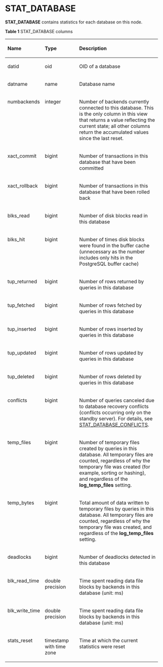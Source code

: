 # STAT\_DATABASE<a name="EN-US_TOPIC_0245374698"></a>

**STAT\_DATABASE**  contains statistics for each database on this node.

**Table  1**  STAT\_DATABASE columns

<a name="en-us_topic_0237122594_table1984711557512"></a>
<table><thead align="left"><tr id="en-us_topic_0237122594_row438656135111"><th class="cellrowborder" valign="top" width="17.270000000000003%" id="mcps1.2.4.1.1"><p id="en-us_topic_0237122594_p63820563515"><a name="en-us_topic_0237122594_p63820563515"></a><a name="en-us_topic_0237122594_p63820563515"></a>Name</p>
</th>
<th class="cellrowborder" valign="top" width="25.830000000000002%" id="mcps1.2.4.1.2"><p id="en-us_topic_0237122594_p12381956185118"><a name="en-us_topic_0237122594_p12381956185118"></a><a name="en-us_topic_0237122594_p12381956185118"></a>Type</p>
</th>
<th class="cellrowborder" valign="top" width="56.900000000000006%" id="mcps1.2.4.1.3"><p id="en-us_topic_0237122594_p1239356135115"><a name="en-us_topic_0237122594_p1239356135115"></a><a name="en-us_topic_0237122594_p1239356135115"></a>Description</p>
</th>
</tr>
</thead>
<tbody><tr id="en-us_topic_0237122594_row10391656175113"><td class="cellrowborder" valign="top" width="17.270000000000003%" headers="mcps1.2.4.1.1 "><p id="en-us_topic_0237122594_p13935635118"><a name="en-us_topic_0237122594_p13935635118"></a><a name="en-us_topic_0237122594_p13935635118"></a>datid</p>
</td>
<td class="cellrowborder" valign="top" width="25.830000000000002%" headers="mcps1.2.4.1.2 "><p id="en-us_topic_0237122594_p163985605115"><a name="en-us_topic_0237122594_p163985605115"></a><a name="en-us_topic_0237122594_p163985605115"></a>oid</p>
</td>
<td class="cellrowborder" valign="top" width="56.900000000000006%" headers="mcps1.2.4.1.3 "><p id="en-us_topic_0237122594_p1139156155111"><a name="en-us_topic_0237122594_p1139156155111"></a><a name="en-us_topic_0237122594_p1139156155111"></a>OID of a database</p>
</td>
</tr>
<tr id="en-us_topic_0237122594_row1140155645117"><td class="cellrowborder" valign="top" width="17.270000000000003%" headers="mcps1.2.4.1.1 "><p id="en-us_topic_0237122594_p84045655117"><a name="en-us_topic_0237122594_p84045655117"></a><a name="en-us_topic_0237122594_p84045655117"></a>datname</p>
</td>
<td class="cellrowborder" valign="top" width="25.830000000000002%" headers="mcps1.2.4.1.2 "><p id="en-us_topic_0237122594_p740175620510"><a name="en-us_topic_0237122594_p740175620510"></a><a name="en-us_topic_0237122594_p740175620510"></a>name</p>
</td>
<td class="cellrowborder" valign="top" width="56.900000000000006%" headers="mcps1.2.4.1.3 "><p id="en-us_topic_0237122594_p12403569514"><a name="en-us_topic_0237122594_p12403569514"></a><a name="en-us_topic_0237122594_p12403569514"></a>Database name</p>
</td>
</tr>
<tr id="en-us_topic_0237122594_row240165616517"><td class="cellrowborder" valign="top" width="17.270000000000003%" headers="mcps1.2.4.1.1 "><p id="en-us_topic_0237122594_p16405564519"><a name="en-us_topic_0237122594_p16405564519"></a><a name="en-us_topic_0237122594_p16405564519"></a>numbackends</p>
</td>
<td class="cellrowborder" valign="top" width="25.830000000000002%" headers="mcps1.2.4.1.2 "><p id="en-us_topic_0237122594_p0404569513"><a name="en-us_topic_0237122594_p0404569513"></a><a name="en-us_topic_0237122594_p0404569513"></a>integer</p>
</td>
<td class="cellrowborder" valign="top" width="56.900000000000006%" headers="mcps1.2.4.1.3 "><p id="en-us_topic_0237122594_p440956185113"><a name="en-us_topic_0237122594_p440956185113"></a><a name="en-us_topic_0237122594_p440956185113"></a>Number of backends currently connected to this database. This is the only column in this view that returns a value reflecting the current state; all other columns return the accumulated values since the last reset.</p>
</td>
</tr>
<tr id="en-us_topic_0237122594_row184010560516"><td class="cellrowborder" valign="top" width="17.270000000000003%" headers="mcps1.2.4.1.1 "><p id="en-us_topic_0237122594_p4401556115111"><a name="en-us_topic_0237122594_p4401556115111"></a><a name="en-us_topic_0237122594_p4401556115111"></a>xact_commit</p>
</td>
<td class="cellrowborder" valign="top" width="25.830000000000002%" headers="mcps1.2.4.1.2 "><p id="en-us_topic_0237122594_p1740105605114"><a name="en-us_topic_0237122594_p1740105605114"></a><a name="en-us_topic_0237122594_p1740105605114"></a>bigint</p>
</td>
<td class="cellrowborder" valign="top" width="56.900000000000006%" headers="mcps1.2.4.1.3 "><p id="en-us_topic_0237122594_p154175611519"><a name="en-us_topic_0237122594_p154175611519"></a><a name="en-us_topic_0237122594_p154175611519"></a>Number of transactions in this database that have been committed</p>
</td>
</tr>
<tr id="en-us_topic_0237122594_row144185645115"><td class="cellrowborder" valign="top" width="17.270000000000003%" headers="mcps1.2.4.1.1 "><p id="en-us_topic_0237122594_p11411756175119"><a name="en-us_topic_0237122594_p11411756175119"></a><a name="en-us_topic_0237122594_p11411756175119"></a>xact_rollback</p>
</td>
<td class="cellrowborder" valign="top" width="25.830000000000002%" headers="mcps1.2.4.1.2 "><p id="en-us_topic_0237122594_p041135615114"><a name="en-us_topic_0237122594_p041135615114"></a><a name="en-us_topic_0237122594_p041135615114"></a>bigint</p>
</td>
<td class="cellrowborder" valign="top" width="56.900000000000006%" headers="mcps1.2.4.1.3 "><p id="en-us_topic_0237122594_p19418563519"><a name="en-us_topic_0237122594_p19418563519"></a><a name="en-us_topic_0237122594_p19418563519"></a>Number of transactions in this database that have been rolled back</p>
</td>
</tr>
<tr id="en-us_topic_0237122594_row134118564517"><td class="cellrowborder" valign="top" width="17.270000000000003%" headers="mcps1.2.4.1.1 "><p id="en-us_topic_0237122594_p1341205685113"><a name="en-us_topic_0237122594_p1341205685113"></a><a name="en-us_topic_0237122594_p1341205685113"></a>blks_read</p>
</td>
<td class="cellrowborder" valign="top" width="25.830000000000002%" headers="mcps1.2.4.1.2 "><p id="en-us_topic_0237122594_p12412056125118"><a name="en-us_topic_0237122594_p12412056125118"></a><a name="en-us_topic_0237122594_p12412056125118"></a>bigint</p>
</td>
<td class="cellrowborder" valign="top" width="56.900000000000006%" headers="mcps1.2.4.1.3 "><p id="en-us_topic_0237122594_p14175616516"><a name="en-us_topic_0237122594_p14175616516"></a><a name="en-us_topic_0237122594_p14175616516"></a>Number of disk blocks read in this database</p>
</td>
</tr>
<tr id="en-us_topic_0237122594_row541115695118"><td class="cellrowborder" valign="top" width="17.270000000000003%" headers="mcps1.2.4.1.1 "><p id="en-us_topic_0237122594_p84245611511"><a name="en-us_topic_0237122594_p84245611511"></a><a name="en-us_topic_0237122594_p84245611511"></a>blks_hit</p>
</td>
<td class="cellrowborder" valign="top" width="25.830000000000002%" headers="mcps1.2.4.1.2 "><p id="en-us_topic_0237122594_p1042256195119"><a name="en-us_topic_0237122594_p1042256195119"></a><a name="en-us_topic_0237122594_p1042256195119"></a>bigint</p>
</td>
<td class="cellrowborder" valign="top" width="56.900000000000006%" headers="mcps1.2.4.1.3 "><p id="en-us_topic_0237122594_p24211562513"><a name="en-us_topic_0237122594_p24211562513"></a><a name="en-us_topic_0237122594_p24211562513"></a>Number of times disk blocks were found in the buffer cache (unnecessary as the number includes only hits in the PostgreSQL buffer cache)</p>
</td>
</tr>
<tr id="en-us_topic_0237122594_row942195620511"><td class="cellrowborder" valign="top" width="17.270000000000003%" headers="mcps1.2.4.1.1 "><p id="en-us_topic_0237122594_p9425566512"><a name="en-us_topic_0237122594_p9425566512"></a><a name="en-us_topic_0237122594_p9425566512"></a>tup_returned</p>
</td>
<td class="cellrowborder" valign="top" width="25.830000000000002%" headers="mcps1.2.4.1.2 "><p id="en-us_topic_0237122594_p842205616511"><a name="en-us_topic_0237122594_p842205616511"></a><a name="en-us_topic_0237122594_p842205616511"></a>bigint</p>
</td>
<td class="cellrowborder" valign="top" width="56.900000000000006%" headers="mcps1.2.4.1.3 "><p id="en-us_topic_0237122594_p1343105619512"><a name="en-us_topic_0237122594_p1343105619512"></a><a name="en-us_topic_0237122594_p1343105619512"></a>Number of rows returned by queries in this database</p>
</td>
</tr>
<tr id="en-us_topic_0237122594_row12431456145116"><td class="cellrowborder" valign="top" width="17.270000000000003%" headers="mcps1.2.4.1.1 "><p id="en-us_topic_0237122594_p643175665117"><a name="en-us_topic_0237122594_p643175665117"></a><a name="en-us_topic_0237122594_p643175665117"></a>tup_fetched</p>
</td>
<td class="cellrowborder" valign="top" width="25.830000000000002%" headers="mcps1.2.4.1.2 "><p id="en-us_topic_0237122594_p143556115112"><a name="en-us_topic_0237122594_p143556115112"></a><a name="en-us_topic_0237122594_p143556115112"></a>bigint</p>
</td>
<td class="cellrowborder" valign="top" width="56.900000000000006%" headers="mcps1.2.4.1.3 "><p id="en-us_topic_0237122594_p1443256185117"><a name="en-us_topic_0237122594_p1443256185117"></a><a name="en-us_topic_0237122594_p1443256185117"></a>Number of rows fetched by queries in this database</p>
</td>
</tr>
<tr id="en-us_topic_0237122594_row144056105111"><td class="cellrowborder" valign="top" width="17.270000000000003%" headers="mcps1.2.4.1.1 "><p id="en-us_topic_0237122594_p644185665117"><a name="en-us_topic_0237122594_p644185665117"></a><a name="en-us_topic_0237122594_p644185665117"></a>tup_inserted</p>
</td>
<td class="cellrowborder" valign="top" width="25.830000000000002%" headers="mcps1.2.4.1.2 "><p id="en-us_topic_0237122594_p84417568517"><a name="en-us_topic_0237122594_p84417568517"></a><a name="en-us_topic_0237122594_p84417568517"></a>bigint</p>
</td>
<td class="cellrowborder" valign="top" width="56.900000000000006%" headers="mcps1.2.4.1.3 "><p id="en-us_topic_0237122594_p1441856185110"><a name="en-us_topic_0237122594_p1441856185110"></a><a name="en-us_topic_0237122594_p1441856185110"></a>Number of rows inserted by queries in this database</p>
</td>
</tr>
<tr id="en-us_topic_0237122594_row5440567511"><td class="cellrowborder" valign="top" width="17.270000000000003%" headers="mcps1.2.4.1.1 "><p id="en-us_topic_0237122594_p2441456125110"><a name="en-us_topic_0237122594_p2441456125110"></a><a name="en-us_topic_0237122594_p2441456125110"></a>tup_updated</p>
</td>
<td class="cellrowborder" valign="top" width="25.830000000000002%" headers="mcps1.2.4.1.2 "><p id="en-us_topic_0237122594_p184485645113"><a name="en-us_topic_0237122594_p184485645113"></a><a name="en-us_topic_0237122594_p184485645113"></a>bigint</p>
</td>
<td class="cellrowborder" valign="top" width="56.900000000000006%" headers="mcps1.2.4.1.3 "><p id="en-us_topic_0237122594_p10451656185113"><a name="en-us_topic_0237122594_p10451656185113"></a><a name="en-us_topic_0237122594_p10451656185113"></a>Number of rows updated by queries in this database</p>
</td>
</tr>
<tr id="en-us_topic_0237122594_row1145956105117"><td class="cellrowborder" valign="top" width="17.270000000000003%" headers="mcps1.2.4.1.1 "><p id="en-us_topic_0237122594_p194515562512"><a name="en-us_topic_0237122594_p194515562512"></a><a name="en-us_topic_0237122594_p194515562512"></a>tup_deleted</p>
</td>
<td class="cellrowborder" valign="top" width="25.830000000000002%" headers="mcps1.2.4.1.2 "><p id="en-us_topic_0237122594_p114512561516"><a name="en-us_topic_0237122594_p114512561516"></a><a name="en-us_topic_0237122594_p114512561516"></a>bigint</p>
</td>
<td class="cellrowborder" valign="top" width="56.900000000000006%" headers="mcps1.2.4.1.3 "><p id="en-us_topic_0237122594_p845656135120"><a name="en-us_topic_0237122594_p845656135120"></a><a name="en-us_topic_0237122594_p845656135120"></a>Number of rows deleted by queries in this database</p>
</td>
</tr>
<tr id="en-us_topic_0237122594_row2045656195119"><td class="cellrowborder" valign="top" width="17.270000000000003%" headers="mcps1.2.4.1.1 "><p id="en-us_topic_0237122594_p1145356145111"><a name="en-us_topic_0237122594_p1145356145111"></a><a name="en-us_topic_0237122594_p1145356145111"></a>conflicts</p>
</td>
<td class="cellrowborder" valign="top" width="25.830000000000002%" headers="mcps1.2.4.1.2 "><p id="en-us_topic_0237122594_p194620565518"><a name="en-us_topic_0237122594_p194620565518"></a><a name="en-us_topic_0237122594_p194620565518"></a>bigint</p>
</td>
<td class="cellrowborder" valign="top" width="56.900000000000006%" headers="mcps1.2.4.1.3 "><p id="en-us_topic_0237122594_p44619562518"><a name="en-us_topic_0237122594_p44619562518"></a><a name="en-us_topic_0237122594_p44619562518"></a>Number of queries canceled due to database recovery conflicts (conflicts occurring only on the standby server). For details, see <a href="stat_database_conflicts.md">STAT_DATABASE_CONFLICTS</a>.</p>
</td>
</tr>
<tr id="en-us_topic_0237122594_row12467561514"><td class="cellrowborder" valign="top" width="17.270000000000003%" headers="mcps1.2.4.1.1 "><p id="en-us_topic_0237122594_p1746856105116"><a name="en-us_topic_0237122594_p1746856105116"></a><a name="en-us_topic_0237122594_p1746856105116"></a>temp_files</p>
</td>
<td class="cellrowborder" valign="top" width="25.830000000000002%" headers="mcps1.2.4.1.2 "><p id="en-us_topic_0237122594_p1646185675113"><a name="en-us_topic_0237122594_p1646185675113"></a><a name="en-us_topic_0237122594_p1646185675113"></a>bigint</p>
</td>
<td class="cellrowborder" valign="top" width="56.900000000000006%" headers="mcps1.2.4.1.3 "><p id="en-us_topic_0237122594_p146145617514"><a name="en-us_topic_0237122594_p146145617514"></a><a name="en-us_topic_0237122594_p146145617514"></a>Number of temporary files created by queries in this database. All temporary files are counted, regardless of why the temporary file was created (for example, sorting or hashing), and regardless of the <strong id="en-us_topic_0237122594_b13177144872112"><a name="en-us_topic_0237122594_b13177144872112"></a><a name="en-us_topic_0237122594_b13177144872112"></a>log_temp_files</strong> setting.</p>
</td>
</tr>
<tr id="en-us_topic_0237122594_row114655614518"><td class="cellrowborder" valign="top" width="17.270000000000003%" headers="mcps1.2.4.1.1 "><p id="en-us_topic_0237122594_p15472569517"><a name="en-us_topic_0237122594_p15472569517"></a><a name="en-us_topic_0237122594_p15472569517"></a>temp_bytes</p>
</td>
<td class="cellrowborder" valign="top" width="25.830000000000002%" headers="mcps1.2.4.1.2 "><p id="en-us_topic_0237122594_p12471556195113"><a name="en-us_topic_0237122594_p12471556195113"></a><a name="en-us_topic_0237122594_p12471556195113"></a>bigint</p>
</td>
<td class="cellrowborder" valign="top" width="56.900000000000006%" headers="mcps1.2.4.1.3 "><p id="en-us_topic_0237122594_p17478565516"><a name="en-us_topic_0237122594_p17478565516"></a><a name="en-us_topic_0237122594_p17478565516"></a>Total amount of data written to temporary files by queries in this database. All temporary files are counted, regardless of why the temporary file was created, and regardless of the <strong id="en-us_topic_0237122594_b068882512474"><a name="en-us_topic_0237122594_b068882512474"></a><a name="en-us_topic_0237122594_b068882512474"></a>log_temp_files</strong> setting.</p>
</td>
</tr>
<tr id="en-us_topic_0237122594_row74715619513"><td class="cellrowborder" valign="top" width="17.270000000000003%" headers="mcps1.2.4.1.1 "><p id="en-us_topic_0237122594_p947135625113"><a name="en-us_topic_0237122594_p947135625113"></a><a name="en-us_topic_0237122594_p947135625113"></a>deadlocks</p>
</td>
<td class="cellrowborder" valign="top" width="25.830000000000002%" headers="mcps1.2.4.1.2 "><p id="en-us_topic_0237122594_p147656105110"><a name="en-us_topic_0237122594_p147656105110"></a><a name="en-us_topic_0237122594_p147656105110"></a>bigint</p>
</td>
<td class="cellrowborder" valign="top" width="56.900000000000006%" headers="mcps1.2.4.1.3 "><p id="en-us_topic_0237122594_p13471556155114"><a name="en-us_topic_0237122594_p13471556155114"></a><a name="en-us_topic_0237122594_p13471556155114"></a>Number of deadlocks detected in this database</p>
</td>
</tr>
<tr id="en-us_topic_0237122594_row447165613515"><td class="cellrowborder" valign="top" width="17.270000000000003%" headers="mcps1.2.4.1.1 "><p id="en-us_topic_0237122594_p174716569511"><a name="en-us_topic_0237122594_p174716569511"></a><a name="en-us_topic_0237122594_p174716569511"></a>blk_read_time</p>
</td>
<td class="cellrowborder" valign="top" width="25.830000000000002%" headers="mcps1.2.4.1.2 "><p id="en-us_topic_0237122594_p2047115605115"><a name="en-us_topic_0237122594_p2047115605115"></a><a name="en-us_topic_0237122594_p2047115605115"></a>double precision</p>
</td>
<td class="cellrowborder" valign="top" width="56.900000000000006%" headers="mcps1.2.4.1.3 "><p id="en-us_topic_0237122594_p548256145118"><a name="en-us_topic_0237122594_p548256145118"></a><a name="en-us_topic_0237122594_p548256145118"></a>Time spent reading data file blocks by backends in this database (unit: ms)</p>
</td>
</tr>
<tr id="en-us_topic_0237122594_row54816568514"><td class="cellrowborder" valign="top" width="17.270000000000003%" headers="mcps1.2.4.1.1 "><p id="en-us_topic_0237122594_p17481456185117"><a name="en-us_topic_0237122594_p17481456185117"></a><a name="en-us_topic_0237122594_p17481456185117"></a>blk_write_time</p>
</td>
<td class="cellrowborder" valign="top" width="25.830000000000002%" headers="mcps1.2.4.1.2 "><p id="en-us_topic_0237122594_p248125665114"><a name="en-us_topic_0237122594_p248125665114"></a><a name="en-us_topic_0237122594_p248125665114"></a>double precision</p>
</td>
<td class="cellrowborder" valign="top" width="56.900000000000006%" headers="mcps1.2.4.1.3 "><p id="en-us_topic_0237122594_p1248195611517"><a name="en-us_topic_0237122594_p1248195611517"></a><a name="en-us_topic_0237122594_p1248195611517"></a>Time spent reading data file blocks by backends in this database (unit: ms)</p>
</td>
</tr>
<tr id="en-us_topic_0237122594_row24813564513"><td class="cellrowborder" valign="top" width="17.270000000000003%" headers="mcps1.2.4.1.1 "><p id="en-us_topic_0237122594_p45025617518"><a name="en-us_topic_0237122594_p45025617518"></a><a name="en-us_topic_0237122594_p45025617518"></a>stats_reset</p>
</td>
<td class="cellrowborder" valign="top" width="25.830000000000002%" headers="mcps1.2.4.1.2 "><p id="en-us_topic_0237122594_p350145616519"><a name="en-us_topic_0237122594_p350145616519"></a><a name="en-us_topic_0237122594_p350145616519"></a>timestamp with time zone</p>
</td>
<td class="cellrowborder" valign="top" width="56.900000000000006%" headers="mcps1.2.4.1.3 "><p id="en-us_topic_0237122594_p95045675112"><a name="en-us_topic_0237122594_p95045675112"></a><a name="en-us_topic_0237122594_p95045675112"></a>Time at which the current statistics were reset</p>
</td>
</tr>
</tbody>
</table>

